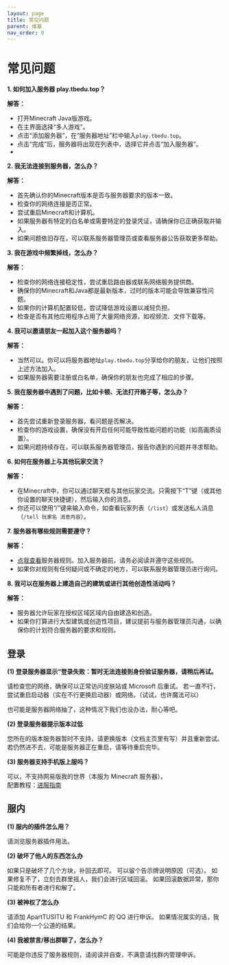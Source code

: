 ```yaml
---
layout: page
title: 常见问题
parent: 维基
nav_order: 0
---
```


# 常见问题


**1. 如何加入服务器 play.tbedu.top？**

**解答：**

- 打开Minecraft Java版游戏。
- 在主界面选择“多人游戏”。
- 点击“添加服务器”，在“服务器地址”栏中输入`play.tbedu.top`。
- 点击“完成”后，服务器将出现在列表中，选择它并点击“加入服务器”。
- 
**2. 我无法连接到服务器，怎么办？**

**解答：**

- 首先确认你的Minecraft版本是否与服务器要求的版本一致。
- 检查你的网络连接是否正常。
- 尝试重启Minecraft和计算机。
- 如果服务器有特定的白名单或需要特定的登录凭证，请确保你已正确获取并输入。
- 如果问题依旧存在，可以联系服务器管理员或查看服务器公告获取更多帮助。

**3. 我在游戏中频繁掉线，怎么办？**

**解答：**

- 检查你的网络连接稳定性，尝试重启路由器或联系网络服务提供商。
- 确保你的Minecraft和Java都是最新版本，过时的版本可能会导致兼容性问题。
- 如果你的计算机配置较低，尝试降低游戏设置以减轻负担。
- 检查是否有其他应用程序占用了大量网络资源，如视频流、文件下载等。

**4. 我可以邀请朋友一起加入这个服务器吗？**

**解答：**

- 当然可以。你可以将服务器地址`play.tbedu.top`分享给你的朋友，让他们按照上述方法加入。
- 如果服务器需要注册或白名单，确保你的朋友也完成了相应的步骤。

**5. 我在服务器中遇到了问题，比如卡顿、无法打开箱子等，怎么办？**

**解答：**

- 首先尝试重新登录服务器，看问题是否解决。
- 检查你的游戏设置，确保没有开启任何可能导致性能问题的功能（如高画质设置）。
- 如果问题持续存在，可以联系服务器管理员，报告你遇到的问题并寻求帮助。

**6. 如何在服务器上与其他玩家交流？**

**解答：**

- 在Minecraft中，你可以通过聊天框与其他玩家交流。只需按下“T”键（或其他你设置的聊天快捷键），然后输入你的消息。
- 你还可以使用“/”键来输入命令，如查看玩家列表（`/list`）或发送私人消息（`/tell 玩家名 消息内容`）。

**7. 服务器有哪些规则需要遵守？**

**解答：**

- [点我查看]({{site.baseurl}}/wiki/EULA/rules.html)服务器规则。加入服务器前，请务必阅读并遵守这些规则。
- 如果你对规则有任何疑问或不确定的地方，可以联系服务器管理员进行询问。

**8. 我可以在服务器上建造自己的建筑或进行其他创造性活动吗？**

**解答：**

- 服务器允许玩家在授权区域区域内自由建造和创造。
- 如果你打算进行大型建筑或创造性项目，建议提前与服务器管理员沟通，以确保你的计划符合服务器的要求和规则。

## 登录  

**(1) 登录服务器显示“登录失败：暂时无法连接到身份验证服务器，请稍后再试。**

请检查您的网络，确保可以正常访问皮肤站或 Microsoft 后重试。
若一直不行，尝试重启启动器（实在不行更换启动器）或网络。（试试，也许魔法可以）

也可能是服务器网络抽了，这种情况下我们也没办法，耐心等吧。

**(2) 登录服务器提示版本过低**

您所在的版本服务器暂时不支持，请更换版本（文档主页里有写）并且重新尝试。
若仍然进不去，可能是服务器正在重启，请等待重启完毕。

**(3) 服务器支持手机版上服吗？**

可以，不支持网易版我的世界（本服为 Minecraft 服务器）。  
配置教程：[进服指南]({{site.baseurl}}/wiki/getting-started/QuickPlay.html#%E5%9C%A8%E5%AE%89%E5%8D%93%E8%AE%BE%E5%A4%87%E4%B8%8A%E6%B8%B8%E7%8E%A9)

## 服内 
**(1) 服内的插件怎么用？**

请浏览服务器插件用法。

**(2) 破坏了他人的东西怎么办**

如果只是破坏了几个方块，补回去即可。
可以留个告示牌说明原因（可选）。
如果修复不了，立刻去群里摇人，我们会进行区域回滚。
如果回滚数据异常，那你只能和所有者进行和解了。

**(3) 被神权了怎么办**

请添加 ApartTUSITU 和 FrankHymC 的 QQ 进行申诉。
如果情况属实的话，我们会给你一个公道的结果。

**(4) 我被禁言/移出群聊了，怎么办？**

可能是你违反了服务器规则，请阅读并自查，不满意请找群内管理申诉。